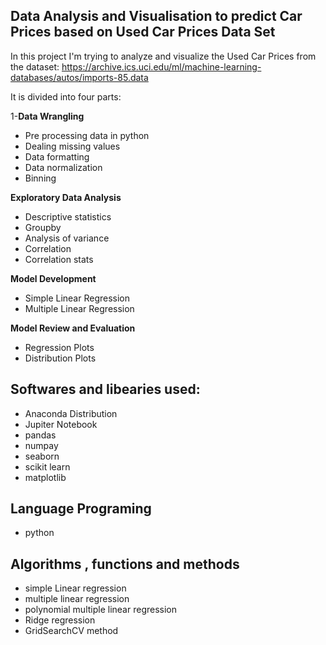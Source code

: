 ## Data Analysis and Visualisation to predict Car Prices based on Used Car Prices Data Set
In this project I'm trying to analyze and visualize the Used Car Prices from the dataset: https://archive.ics.uci.edu/ml/machine-learning-databases/autos/imports-85.data

It is divided into four parts:

1-**Data Wrangling**

- Pre processing data in python
- Dealing missing values
- Data formatting
- Data normalization
- Binning

**Exploratory Data Analysis**

- Descriptive statistics
- Groupby
- Analysis of variance
- Correlation
- Correlation stats

**Model Development**

- Simple Linear Regression
- Multiple Linear Regression

**Model Review and Evaluation**

- Regression Plots
- Distribution Plots

## Softwares and libearies used: ##
- Anaconda Distribution
- Jupiter Notebook
- pandas
- numpay
- seaborn
- scikit learn
- matplotlib
## Language Programing ##
- python
## Algorithms , functions and methods ##
- simple Linear regression
- multiple linear regression
- polynomial multiple linear regression
- Ridge regression
- GridSearchCV method

